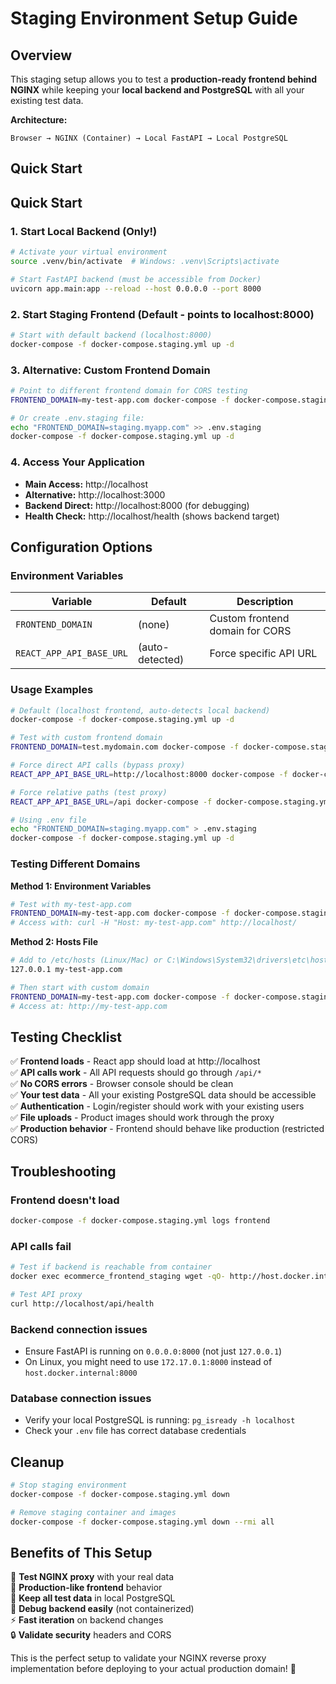 # Staging Environment Setup Guide

## Overview
This staging setup allows you to test a **production-ready frontend behind NGINX** while keeping your **local backend and PostgreSQL** with all your existing test data.

**Architecture:**
```
Browser → NGINX (Container) → Local FastAPI → Local PostgreSQL
```

## Quick Start

## Quick Start

### 1. Start Local Backend (Only!)

```bash
# Activate your virtual environment
source .venv/bin/activate  # Windows: .venv\Scripts\activate

# Start FastAPI backend (must be accessible from Docker)
uvicorn app.main:app --reload --host 0.0.0.0 --port 8000
```

### 2. Start Staging Frontend (Default - points to localhost:8000)

```bash
# Start with default backend (localhost:8000)
docker-compose -f docker-compose.staging.yml up -d
```

### 3. Alternative: Custom Frontend Domain

```bash
# Point to different frontend domain for CORS testing
FRONTEND_DOMAIN=my-test-app.com docker-compose -f docker-compose.staging.yml up -d

# Or create .env.staging file:
echo "FRONTEND_DOMAIN=staging.myapp.com" >> .env.staging
docker-compose -f docker-compose.staging.yml up -d
```

### 4. Access Your Application

- **Main Access:** http://localhost
- **Alternative:** http://localhost:3000
- **Backend Direct:** http://localhost:8000 (for debugging)
- **Health Check:** http://localhost/health (shows backend target)

## Configuration Options

### Environment Variables

| Variable | Default | Description |
|----------|---------|-------------|
| `FRONTEND_DOMAIN` | (none) | Custom frontend domain for CORS |
| `REACT_APP_API_BASE_URL` | (auto-detected) | Force specific API URL |

### Usage Examples

```bash
# Default (localhost frontend, auto-detects local backend)
docker-compose -f docker-compose.staging.yml up -d

# Test with custom frontend domain
FRONTEND_DOMAIN=test.mydomain.com docker-compose -f docker-compose.staging.yml up -d

# Force direct API calls (bypass proxy)
REACT_APP_API_BASE_URL=http://localhost:8000 docker-compose -f docker-compose.staging.yml up -d

# Force relative paths (test proxy)
REACT_APP_API_BASE_URL=/api docker-compose -f docker-compose.staging.yml up -d

# Using .env file
echo "FRONTEND_DOMAIN=staging.myapp.com" > .env.staging
docker-compose -f docker-compose.staging.yml up -d
```

### Testing Different Domains

**Method 1: Environment Variables**
```bash
# Test with my-test-app.com
FRONTEND_DOMAIN=my-test-app.com docker-compose -f docker-compose.staging.yml up -d
# Access with: curl -H "Host: my-test-app.com" http://localhost/
```

**Method 2: Hosts File**
```bash
# Add to /etc/hosts (Linux/Mac) or C:\Windows\System32\drivers\etc\hosts (Windows)
127.0.0.1 my-test-app.com

# Then start with custom domain
FRONTEND_DOMAIN=my-test-app.com docker-compose -f docker-compose.staging.yml up -d
# Access at: http://my-test-app.com
```

## Testing Checklist

✅ **Frontend loads** - React app should load at http://localhost  
✅ **API calls work** - All API requests should go through `/api/*`  
✅ **No CORS errors** - Browser console should be clean  
✅ **Your test data** - All your existing PostgreSQL data should be accessible  
✅ **Authentication** - Login/register should work with your existing users  
✅ **File uploads** - Product images should work through the proxy  
✅ **Production behavior** - Frontend should behave like production (restricted CORS)  

## Troubleshooting

### Frontend doesn't load
```bash
docker-compose -f docker-compose.staging.yml logs frontend
```

### API calls fail
```bash
# Test if backend is reachable from container
docker exec ecommerce_frontend_staging wget -qO- http://host.docker.internal:8000/health

# Test API proxy
curl http://localhost/api/health
```

### Backend connection issues
- Ensure FastAPI is running on `0.0.0.0:8000` (not just `127.0.0.1`)
- On Linux, you might need to use `172.17.0.1:8000` instead of `host.docker.internal:8000`

### Database connection issues
- Verify your local PostgreSQL is running: `pg_isready -h localhost`
- Check your `.env` file has correct database credentials

## Cleanup

```bash
# Stop staging environment
docker-compose -f docker-compose.staging.yml down

# Remove staging container and images
docker-compose -f docker-compose.staging.yml down --rmi all
```

## Benefits of This Setup

🎯 **Test NGINX proxy** with your real data  
🚀 **Production-like frontend** behavior  
💾 **Keep all test data** in local PostgreSQL  
🔧 **Debug backend easily** (not containerized)  
⚡ **Fast iteration** on backend changes  
🔒 **Validate security** headers and CORS  

This is the perfect setup to validate your NGINX reverse proxy implementation before deploying to your actual production domain! 🚀